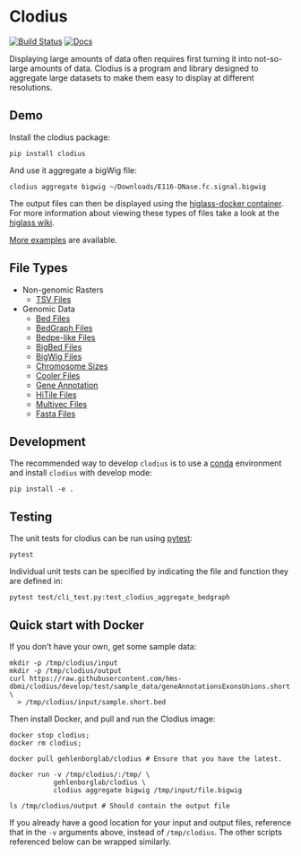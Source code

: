 # Clodius

[![Build Status](https://travis-ci.org/higlass/clodius.svg?branch=develop)](https://travis-ci.org/higlass/clodius)
[![Docs](https://img.shields.io/badge/docs-📖-red.svg?colorB=6680ff)](https://docs.higlass.io/data_preparation.html)

Displaying large amounts of data often requires first turning it into
not-so-large amounts of data. Clodius is a program and library designed
to aggregate large datasets to make them easy to display at different
resolutions.

## Demo

Install the clodius package:

```shell
pip install clodius
```

And use it aggregate a bigWig file:

```shell
clodius aggregate bigwig ~/Downloads/E116-DNase.fc.signal.bigwig
```

The output files can then be displayed using the [higlass-docker container](https://github.com/hms-dbmi/higlass-docker). For more information about viewing these types of files take a look at the [higlass wiki](https://github.com/hms-dbmi/higlass/wiki#bigwig-files).

[More examples](COMMANDS.md) are available.

## File Types

- Non-genomic Rasters
  - [TSV Files](docs/raster/tsv.rst)
- Genomic Data
  - [Bed Files](docs/genomic/bed.rst)
  - [BedGraph Files](docs/genomic/bedgraph.rst)
  - [Bedpe-like Files](docs/genomic/bedpe.rst)
  - [BigBed Files](docs/genomic/bigbed.rst)
  - [BigWig Files](docs/genomic/bigwig.rst)
  - [Chromosome Sizes](docs/genomic/chromosome-sizes.rst)
  - [Cooler Files](docs/genomic/cooler.rst)
  - [Gene Annotation](docs/genomic/gene-annotation.rst)
  - [HiTile Files](docs/genomic/hitile.rst)
  - [Multivec Files](docs/genomic/multivec.rst)
  - [Fasta Files](docs/genomic/fasta.rst)

## Development


The recommended way to develop `clodius` is to use a [conda](https://conda.io/docs/intro.html) environment and
install `clodius` with develop mode:

```shell
pip install -e .
```

## Testing


The unit tests for clodius can be run using [pytest](https://docs.pytest.org/en/latest/):

```shell
pytest
```

Individual unit tests can be specified by indicating the file and function
they are defined in:

```shell
pytest test/cli_test.py:test_clodius_aggregate_bedgraph
```

## Quick start with Docker

If you don't have your own, get some sample data:
```shell
mkdir -p /tmp/clodius/input
mkdir -p /tmp/clodius/output
curl https://raw.githubusercontent.com/hms-dbmi/clodius/develop/test/sample_data/geneAnnotationsExonsUnions.short.bed \
  > /tmp/clodius/input/sample.short.bed
```
Then install Docker, and pull and run the Clodius image:
```shell
docker stop clodius;
docker rm clodius;

docker pull gehlenborglab/clodius # Ensure that you have the latest.

docker run -v /tmp/clodius/:/tmp/ \
           gehlenborglab/clodius \
           clodius aggregate bigwig /tmp/input/file.bigwig

ls /tmp/clodius/output # Should contain the output file
```

If you already have a good location for your input and output files,
reference that in the `-v` arguments above, instead of `/tmp/clodius`.
The other scripts referenced below can be wrapped similarly.
